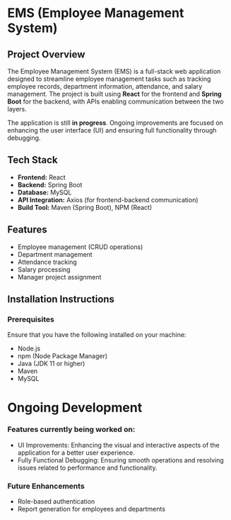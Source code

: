 # EMS (Employee Management System)

## Project Overview
The Employee Management System (EMS) is a full-stack web application designed to streamline employee management tasks such as tracking employee records, department information, attendance, and salary management. The project is built using **React** for the frontend and **Spring Boot** for the backend, with APIs enabling communication between the two layers.

The application is still **in progress**. Ongoing improvements are focused on enhancing the user interface (UI) and ensuring full functionality through debugging.

## Tech Stack
- **Frontend:** React
- **Backend:** Spring Boot
- **Database:** MySQL
- **API Integration:** Axios (for frontend-backend communication)
- **Build Tool:** Maven (Spring Boot), NPM (React)

## Features
- Employee management (CRUD operations)
- Department management
- Attendance tracking
- Salary processing
- Manager project assignment

## Installation Instructions

### Prerequisites
Ensure that you have the following installed on your machine:
- Node.js
- npm (Node Package Manager)
- Java (JDK 11 or higher)
- Maven
- MySQL

# Ongoing Development

### Features currently being worked on:
- UI Improvements: Enhancing the visual and interactive aspects of the application for a better user experience.
- Fully Functional Debugging: Ensuring smooth operations and resolving issues related to performance and functionality.

### Future Enhancements
- Role-based authentication
- Report generation for employees and departments



